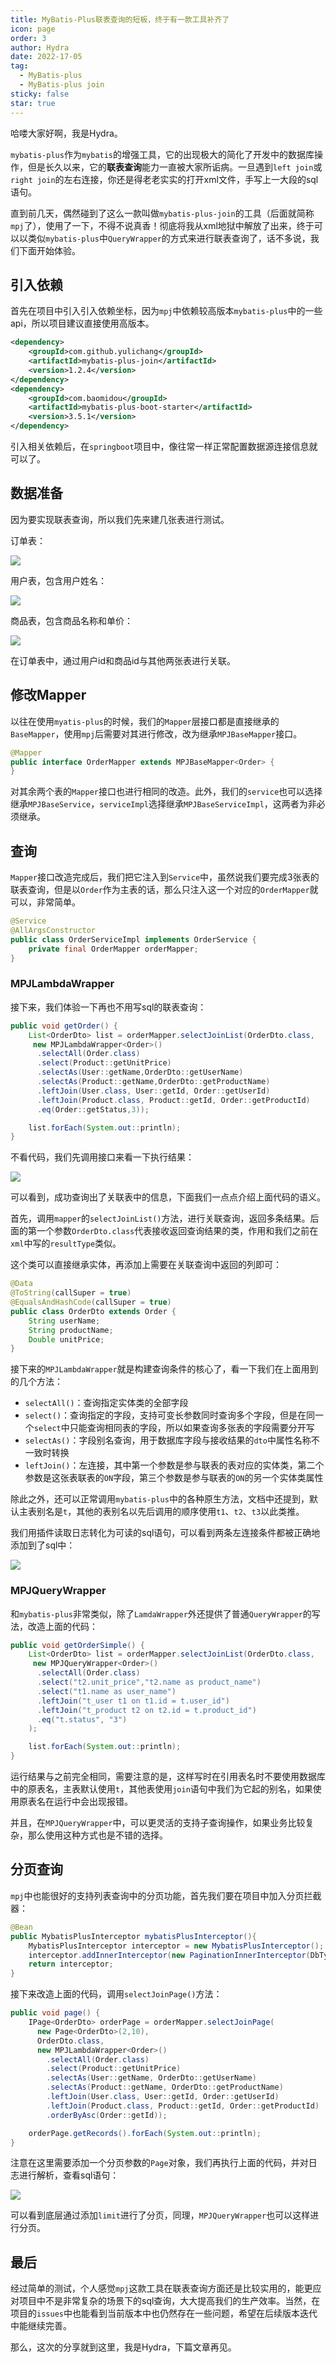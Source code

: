 ```yaml
---
title: MyBatis-Plus联表查询的短板，终于有一款工具补齐了
icon: page
order: 3
author: Hydra
date: 2022-17-05
tag:
  - MyBatis-plus
  - MyBatis-plus join
sticky: false
star: true
---
```




<!-- more -->

哈喽大家好啊，我是Hydra。

`mybatis-plus`作为`mybatis`的增强工具，它的出现极大的简化了开发中的数据库操作，但是长久以来，它的**联表查询**能力一直被大家所诟病。一旦遇到`left join`或`right join`的左右连接，你还是得老老实实的打开xml文件，手写上一大段的sql语句。

直到前几天，偶然碰到了这么一款叫做`mybatis-plus-join`的工具（后面就简称`mpj`了），使用了一下，不得不说真香！彻底将我从xml地狱中解放了出来，终于可以以类似`mybatis-plus`中`QueryWrapper`的方式来进行联表查询了，话不多说，我们下面开始体验。

## 引入依赖

首先在项目中引入引入依赖坐标，因为`mpj`中依赖较高版本`mybatis-plus`中的一些api，所以项目建议直接使用高版本。

```xml
<dependency>
    <groupId>com.github.yulichang</groupId>
    <artifactId>mybatis-plus-join</artifactId>
    <version>1.2.4</version>
</dependency>
<dependency>
    <groupId>com.baomidou</groupId>
    <artifactId>mybatis-plus-boot-starter</artifactId>
    <version>3.5.1</version>
</dependency>
```

引入相关依赖后，在`springboot`项目中，像往常一样正常配置数据源连接信息就可以了。

## 数据准备

因为要实现联表查询，所以我们先来建几张表进行测试。

订单表：

![](https://p3-juejin.byteimg.com/tos-cn-i-k3u1fbpfcp/947842bb18174a7c926f2cbb9b9107d3~tplv-k3u1fbpfcp-zoom-1.image)

用户表，包含用户姓名：

![](https://p3-juejin.byteimg.com/tos-cn-i-k3u1fbpfcp/b7eb30823baa432d93530b8a72c5c583~tplv-k3u1fbpfcp-zoom-1.image)

商品表，包含商品名称和单价：

![](https://p3-juejin.byteimg.com/tos-cn-i-k3u1fbpfcp/f78c799c2073412ba645c8796103dc84~tplv-k3u1fbpfcp-zoom-1.image)

在订单表中，通过用户id和商品id与其他两张表进行关联。

## 修改Mapper

以往在使用`myatis-plus`的时候，我们的`Mapper`层接口都是直接继承的`BaseMapper`，使用`mpj`后需要对其进行修改，改为继承`MPJBaseMapper`接口。

```java
@Mapper
public interface OrderMapper extends MPJBaseMapper<Order> {
}
```

对其余两个表的`Mapper`接口也进行相同的改造。此外，我们的`service`也可以选择继承`MPJBaseService`，`serviceImpl`选择继承`MPJBaseServiceImpl`，这两者为非必须继承。

## 查询

`Mapper`接口改造完成后，我们把它注入到`Service`中，虽然说我们要完成3张表的联表查询，但是以`Order`作为主表的话，那么只注入这一个对应的`OrderMapper`就可以，非常简单。

```java
@Service
@AllArgsConstructor
public class OrderServiceImpl implements OrderService {
    private final OrderMapper orderMapper;
}
```

### MPJLambdaWrapper

接下来，我们体验一下再也不用写sql的联表查询：

```java
public void getOrder() {
    List<OrderDto> list = orderMapper.selectJoinList(OrderDto.class,
     new MPJLambdaWrapper<Order>()
      .selectAll(Order.class)
      .select(Product::getUnitPrice)
      .selectAs(User::getName,OrderDto::getUserName)
      .selectAs(Product::getName,OrderDto::getProductName)
      .leftJoin(User.class, User::getId, Order::getUserId)
      .leftJoin(Product.class, Product::getId, Order::getProductId)
      .eq(Order::getStatus,3));

    list.forEach(System.out::println);
}
```

不看代码，我们先调用接口来看一下执行结果：

![](https://p3-juejin.byteimg.com/tos-cn-i-k3u1fbpfcp/6a15e649f8da4767a5b2a6cb1dd8a639~tplv-k3u1fbpfcp-zoom-1.image)

可以看到，成功查询出了关联表中的信息，下面我们一点点介绍上面代码的语义。

首先，调用`mapper`的`selectJoinList()`方法，进行关联查询，返回多条结果。后面的第一个参数`OrderDto.class`代表接收返回查询结果的类，作用和我们之前在`xml`中写的`resultType`类似。

这个类可以直接继承实体，再添加上需要在关联查询中返回的列即可：

```java
@Data
@ToString(callSuper = true)
@EqualsAndHashCode(callSuper = true)
public class OrderDto extends Order {
    String userName;
    String productName;
    Double unitPrice;
}
```

接下来的`MPJLambdaWrapper`就是构建查询条件的核心了，看一下我们在上面用到的几个方法：

- `selectAll()`：查询指定实体类的全部字段
- `select()`：查询指定的字段，支持可变长参数同时查询多个字段，但是在同一个`select`中只能查询相同表的字段，所以如果查询多张表的字段需要分开写
- `selectAs()`：字段别名查询，用于数据库字段与接收结果的`dto`中属性名称不一致时转换
- `leftJoin()`：左连接，其中第一个参数是参与联表的表对应的实体类，第二个参数是这张表联表的`ON`字段，第三个参数是参与联表的`ON`的另一个实体类属性

除此之外，还可以正常调用`mybatis-plus`中的各种原生方法，文档中还提到，默认主表别名是`t`，其他的表别名以先后调用的顺序使用`t1`、`t2`、`t3`以此类推。

我们用插件读取日志转化为可读的sql语句，可以看到两条左连接条件都被正确地添加到了sql中：

![](https://p3-juejin.byteimg.com/tos-cn-i-k3u1fbpfcp/5bbc9e62c82544199e5102f23f016bc6~tplv-k3u1fbpfcp-zoom-1.image)

### MPJQueryWrapper

和`mybatis-plus`非常类似，除了`LamdaWrapper`外还提供了普通`QueryWrapper`的写法，改造上面的代码：

```java
public void getOrderSimple() {
    List<OrderDto> list = orderMapper.selectJoinList(OrderDto.class,
     new MPJQueryWrapper<Order>()
      .selectAll(Order.class)
      .select("t2.unit_price","t2.name as product_name")
      .select("t1.name as user_name")
      .leftJoin("t_user t1 on t1.id = t.user_id")
      .leftJoin("t_product t2 on t2.id = t.product_id")
      .eq("t.status", "3")
    );

    list.forEach(System.out::println);
}
```

运行结果与之前完全相同，需要注意的是，这样写时在引用表名时不要使用数据库中的原表名，主表默认使用`t`，其他表使用`join`语句中我们为它起的别名，如果使用原表名在运行中会出现报错。

并且，在`MPJQueryWrapper`中，可以更灵活的支持子查询操作，如果业务比较复杂，那么使用这种方式也是不错的选择。

## 分页查询

`mpj`中也能很好的支持列表查询中的分页功能，首先我们要在项目中加入分页拦截器：

```java
@Bean
public MybatisPlusInterceptor mybatisPlusInterceptor(){
    MybatisPlusInterceptor interceptor = new MybatisPlusInterceptor();
    interceptor.addInnerInterceptor(new PaginationInnerInterceptor(DbType.H2));
    return interceptor;
}
```

接下来改造上面的代码，调用`selectJoinPage()`方法：

```java
public void page() {
    IPage<OrderDto> orderPage = orderMapper.selectJoinPage(
      new Page<OrderDto>(2,10),
      OrderDto.class,
      new MPJLambdaWrapper<Order>()
        .selectAll(Order.class)
        .select(Product::getUnitPrice)
        .selectAs(User::getName, OrderDto::getUserName)
        .selectAs(Product::getName, OrderDto::getProductName)
        .leftJoin(User.class, User::getId, Order::getUserId)
        .leftJoin(Product.class, Product::getId, Order::getProductId)
        .orderByAsc(Order::getId));

    orderPage.getRecords().forEach(System.out::println);
}
```

注意在这里需要添加一个分页参数的`Page`对象，我们再执行上面的代码，并对日志进行解析，查看sql语句：

![](https://p3-juejin.byteimg.com/tos-cn-i-k3u1fbpfcp/a212f9b2ce4b4bec92183e4dd701e0c8~tplv-k3u1fbpfcp-zoom-1.image)

可以看到底层通过添加`limit`进行了分页，同理，`MPJQueryWrapper`也可以这样进行分页。

## 最后

经过简单的测试，个人感觉`mpj`这款工具在联表查询方面还是比较实用的，能更应对项目中不是非常复杂的场景下的sql查询，大大提高我们的生产效率。当然，在项目的`issues`中也能看到当前版本中也仍然存在一些问题，希望在后续版本迭代中能继续完善。

那么，这次的分享就到这里，我是Hydra，下篇文章再见。
